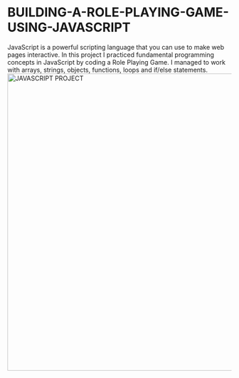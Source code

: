 # BUILDING-A-ROLE-PLAYING-GAME-USING-JAVASCRIPT
JavaScript is a powerful scripting language that you can use to make web pages interactive. In this project I practiced fundamental programming concepts in JavaScript by coding a Role Playing Game. I managed to work with arrays, strings, objects, functions, loops and if/else statements.
<img width="669" alt="JAVASCRIPT PROJECT" src="https://github.com/Enockodhis/BUILDING-A-ROLE-PLAYING-GAME-USING-JAVASCRIPT/assets/107674019/ded1017f-d70e-4764-8145-48a9ea1f3eeb">
